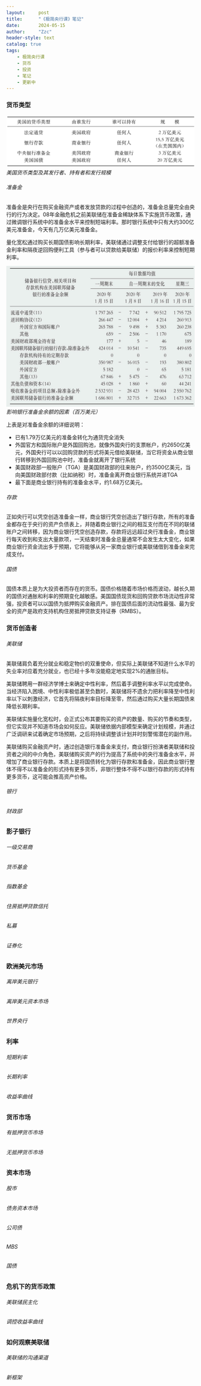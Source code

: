 ```yaml
---
layout:     post
title:      "《极简央行课》笔记"
date:       2024-05-15
author:     "Zzc"
header-style: text
catalog: true
tags:
    - 极简央行课
    - 货币
    - 投资
    - 笔记
    - 更新中
---
```


### 货币类型

![img](/img/in-post/post-极简央行课/img003_p027_1.jpg)
*美国货币类型及其发行者、持有者和发行规模*

###### 准备金

准备金是央行在购买金融资产或者发放贷款的过程中创造的，准备金总量完全由央行的行为决定。08年金融危机之前美联储在准备金稀缺体系下实施货币政策，通过微调银行系统中的准备金水平来控制短端利率。那时银行系统中只有大约300亿美元准备金，今天有几万亿美元准备金。

量化宽松通过购买长期国债影响长期利率，美联储通过调整支付给银行的超额准备金利率和隔夜逆回购便利工具（参与者可以贷款给美联储）的报价利率来控制短期利率。

![img](/img/in-post/post-极简央行课/img003_p031_1.jpg)
*影响银行准备金余额的因素（百万美元）*

上表是对准备金余额的详细说明：
- 已有1.79万亿美元的准备金转化为通货完全消失
- 外国官方和国际账户是外国回购池，就像外国央行的支票帐户，约2650亿美元，外国央行可以以回购贷款的形式将美元借给美联储，当它将资金从商业银行转移到外国回购池中时，准备金就离开了银行系统
- 美国财政部一般账户（TGA）是美国财政部的往来账户，约3500亿美元，当向美国财政部付款（比如纳税）时，准备金离开商业银行系统并进TGA
- 最下面是商业银行持有的准备金水平，约1.68万亿美元。

###### 存款

正如央行可以凭空创造准备金一样，商业银行凭空创造出了银行存款，所有的准备金都存在于央行的资产负债表上，并随着商业银行之间的相互支付而在不同的联储账户之间转移，因为商业银行凭空创造存款，存款将远远超过央行准备金，商业银行每天收到和支出大量款项，一天结束时准备金总量通常不会发生太大变化，如果商业银行资金流出多于预期，它将能够从另一家商业银行或美联储借到准备金来完成支付。

###### 国债

国债本质上是为大投资者而存在的货币。国债价格随着市场价格而波动，越长久期的国债对通胀和利率的预期变化越敏感。美国国债现货和回购贷款市场流动性非常强，投资者可以以国债为抵押购买金融资产。排在国债后面的流动性最强、最为安全的资产是政府支持机构住房抵押贷款支持证券（RMBS）。

### 货币创造者

###### 美联储

美联储肩负着充分就业和稳定物价的双重使命，但实际上美联储不知道什么水平的失业率对应着充分就业，也已经十多年没能稳定地实现2%的通胀目标。

美联储聘用一群经济学博士来确定中性利率，然后着手调整利率水平以完成使命。当经济陷入困境、中性利率极低甚至负数时，美联储将不遗余力把利率降至中性利率以下以刺激经济，它首先将隔夜利率目标降至零，然后通过购买大量长期国债来降低长期利率。

美联储实施量化宽松时，会正式公布其要购买的资产的数量、购买的节奏和类型，但它实现并不知道市场会如何反应。美联储依据内部模型来确定计划规模，并通过广泛调研来试着确定市场预期，之后将持续调整该计划并时刻警惕潜在的副作用。

美联储购买金融资产时，通过创造银行准备金来支付，商业银行扮演者美联储和投资者之间的中介角色，美联储购买资产的行为提高了系统中的央行准备金水平，并增加了商业银行存款。本质上是将国债转化为银行存款和准备金，因此商业银行整体不得不以准备金的形式持有更多货币，非银行整体不得不以银行存款的形式持有更多货币，这可能会推高资产价格。

###### 银行



###### 财政部

### 影子银行

###### 一级交易商

###### 货币基金

###### 指数基金

###### 住房抵押贷款信托

###### 私募

###### 证券化

### 欧洲美元市场

###### 离岸美元银行

###### 离岸美元资本市场

###### 世界央行

### 利率

###### 短期利率

###### 长期利率

###### 收益率曲线

### 货币市场

###### 有抵押货币市场

###### 无抵押货币市场

### 资本市场

###### 股市

###### 债务资本市场

###### 公司债

###### MBS

###### 国债

### 危机下的货币政策

###### 美联储民主化

###### 调控收益率曲线

### 如何观察美联储

###### 美联储的沟通渠道

###### 新框架